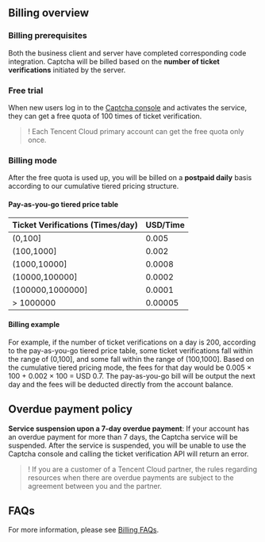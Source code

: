 ## Billing overview
### Billing prerequisites

Both the business client and server have completed corresponding code integration. Captcha will be billed based on the **number of ticket verifications** initiated by the server.

### Free trial

When new users log in to the [Captcha console](https://console.cloud.tencent.com/captcha/graphical) and activates the service, they can get a free quota of 100 times of ticket verification.

>! Each Tencent Cloud primary account can get the free quota only once.

### Billing mode

After the free quota is used up, you will be billed on a **postpaid daily** basis according to our cumulative tiered pricing structure.

#### Pay-as-you-go tiered price table

<table>
<thead>
<tr>
<th align="left">Ticket Verifications (Times/day)</th>
<th>USD/Time</th>
</tr>
</thead>
<tbody><tr>
<td>(0,100]</td>
<td>0.005</td>
</tr>
<tr>
<td>(100,1000]</td>
<td>0.002</td>
</tr>
<tr>
<td>(1000,10000]</td>
<td>0.0008</td>
</tr>
<tr>
<td>(10000,100000]</td>
<td>0.0002</td>
</tr>
<tr>
<td>(100000,1000000]</td>
<td>0.0001</td>
</tr>
<tr>
<td>> 1000000</td>
<td>0.00005</td>
</tr>
</tbody></table>

#### Billing example

For example, if the number of ticket verifications on a day is 200, according to the pay-as-you-go tiered price table, some ticket verifications fall within the range of (0,100], and some fall within the range of (100,1000]. Based on the cumulative tiered pricing mode, the fees for that day would be 0.005 × 100 + 0.002 × 100 = USD 0.7. The pay-as-you-go bill will be output the next day and the fees will be deducted directly from the account balance.

## Overdue payment policy

**Service suspension upon a 7-day overdue payment**: If your account has an overdue payment for more than 7 days, the Captcha service will be suspended. After the service is suspended, you will be unable to use the Captcha console and calling the ticket verification API will return an error.

>! If you are a customer of a Tencent Cloud partner, the rules regarding resources when there are overdue payments are subject to the agreement between you and the partner.

## FAQs

For more information, please see [Billing FAQs](https://intl.cloud.tencent.com/document/product/1159/49690).
